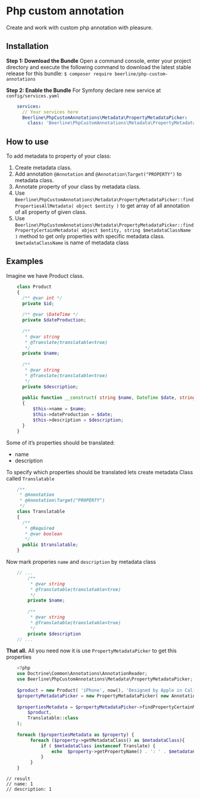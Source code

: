 # Php custom annotation
Create and work with custom php annotation with pleasure.


## Installation

**Step 1: Download the Bundle**
Open a command console, enter your project directory and execute the following command to download the latest stable release for this bundle:
`$ composer require beerline/php-custom-annotations`

**Step 2: Enable the Bundle**
For Symfony declare new service at `config/services.yaml`

```yaml
    services:
      // Your services here
      Beerline\PhpCustomAnnotations\Metadata\PropertyMetadataPicker:
        class: 'Beerline\PhpCustomAnnotations\Metadata\PropertyMetadataPicker'
```

## How to use

To add metadata to property of your class:

1. Create metadata class.
2. Add annotation `@Annotation` and `@Annotation\Target("PROPERTY")` to metadata class.
3. Annotate property of your class by metadata class.
4. Use `Beerline\PhpCustomAnnotations\Metadata\PropertyMetadataPicker::findPropertiesAllMetadata( object $entity )` to get array of all annotation of all property of given class.
5. Use `Beerline\PhpCustomAnnotations\Metadata\PropertyMetadataPicker::findPropertyCertainMetadata( object $entity, string $metadataClassName  )` method to get only properties with specific metadata class. `$metadataClassName` is name of metadata class


## Examples

Imagine we have Product class.

```php
    class Product
    {
      /** @var int */
      private $id;
      
      /** @var \DateTime */
      private $dateProduction;
      
      /**
       * @var string
       * @Translate(translatable=true)
       */
      private $name;
      
      /**
       * @var string
       * @Translate(translatable=true)
       */
      private $description;
      
      public function __construct( string $name, DateTime $date, string $description)
      {
          $this->name = $name;
          $this->dateProduction = $date;
          $this->description = $description;
      }
    }
```

Some of it’s properties should be translated:

- name
- description

To specify which properties should be translated lets create metadata Class called `Translatable`

```php
    /**
     * @Annotation
     * @Annotation\Target("PROPERTY")
     */
    class Translatable
    {
      /**
       * @Required
       * @var boolean
       */
      public $translatable;
    }
```
Now mark properies `name` and `description` by metadata class

```php
    // ...
        /**
         * @var string
         * @Translatable(translatable=true)
         */
        private $name;
      
        /**
         * @var string
         * @Translatable(translatable=true)
         */  
        private $description
    // ...
```

**That all.** All you need now it is use `PropertyMetadataPicker` to get this properties

```php
    <?php
    use Doctrine\Common\Annotations\AnnotationReader;
    use Beerline\PhpCustomAnnotations\Metadata\PropertyMetadataPicker;
    
    $product = new Product( 'iPhone', now(), 'Designed by Apple in California' );
    $propertyMetadataPicker = new PropertyMetadataPicker( new AnnotationReader() );
    
    $propertiesMetadata = $propertyMetadataPicker->findPropertyCertainMetadata(
        $product,
        Translatable::class
    );
    
    foreach ($propertiesMetadata as $property) {
         foreach ($property->getMetadataClass() as $metadataClass){
             if ( $metadataClass instanceof Translate) {
                 echo  $property->getPropertyName() . ': ' . $metadataClass->translatable . "\n";
             }
         }
    }
```
    // result
    // name: 1
    // description: 1



